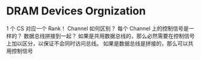 # DRAM Devices Orgnization

1 个 CS 对应一个 Rank！
Channel 如何区别？ 每个 Channel 上的控制信号是一样的？ 数据总线拼接到一起？ 
如果是共用数据总线的，那么必然需要在控制信号上加以区分，以保证不会同时访问总线。
如果是数据总线是拼接的，那么可以共用控制信号